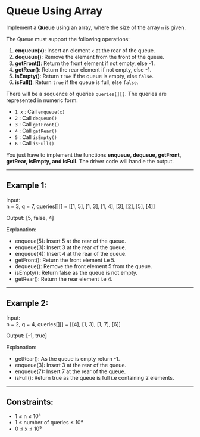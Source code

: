 # Queue Using Array

Implement a **Queue** using an array, where the size of the array `n` is given.

The Queue must support the following operations:

1. **enqueue(x)**: Insert an element `x` at the rear of the queue.
2. **dequeue()**: Remove the element from the front of the queue.
3. **getFront()**: Return the front element if not empty, else -1.
4. **getRear()**: Return the rear element if not empty, else -1.
5. **isEmpty()**: Return `true` if the queue is empty, else `false`.
6. **isFull()**: Return `true` if the queue is full, else `false`.

There will be a sequence of queries `queries[][]`. The queries are represented in numeric form:

- `1 x` : Call `enqueue(x)`
- `2` : Call `dequeue()`
- `3` : Call `getFront()`
- `4` : Call `getRear()`
- `5` : Call `isEmpty()`
- `6` : Call `isFull()`

You just have to implement the functions **enqueue, dequeue, getFront, getRear, isEmpty, and isFull**. The driver code will handle the output.

---

## Example 1:

Input:  
n = 3, q = 7, queries[][] = [[1, 5], [1, 3], [1, 4], [3], [2], [5], [4]]

Output: [5, false, 4]

Explanation:

- enqueue(5): Insert 5 at the rear of the queue.
- enqueue(3): Insert 3 at the rear of the queue.
- enqueue(4): Insert 4 at the rear of the queue.
- getFront(): Return the front element i.e 5.
- dequeue(): Remove the front element 5 from the queue.
- isEmpty(): Return false as the queue is not empty.
- getRear(): Return the rear element i.e 4.

---

## Example 2:

Input:  
n = 2, q = 4, queries[][] = [[4], [1, 3], [1, 7], [6]]

Output: [-1, true]

Explanation:

- getRear(): As the queue is empty return -1.
- enqueue(3): Insert 3 at the rear of the queue.
- enqueue(7): Insert 7 at the rear of the queue.
- isFull(): Return true as the queue is full i.e containing 2 elements.

---

## Constraints:

- 1 ≤ n ≤ 10³
- 1 ≤ number of queries ≤ 10³
- 0 ≤ x ≤ 10⁵
